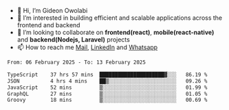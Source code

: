 - 👋 Hi, I’m Gideon Owolabi
- 👀 I’m interested in building efficient and scalable applications across the frontend and backend
- 💞️ I’m looking to collaborate on <b>frontend(react)</b>, <b>mobile(react-native)</b> and <b>backend(Nodejs, Laravel)</b> projects
- 📫 How to reach me <a href="mailto:gideoniyin2021@gmail.com">Mail</a>, <a href="https://www.linkedin.com/in/gideon-owolabi-9b667a232/">LinkedIn</a> and <a href="https://wa.me/2348055377085">Whatsapp</a>

<!---
gude1/gude1 is a ✨ special ✨ repository because its `README.md` (this file) appears on your GitHub profile.
You can click the Preview link to take a look at your changes.
--->

<!--START_SECTION:waka-->

```txt
From: 06 February 2025 - To: 13 February 2025

TypeScript    37 hrs 57 mins  █████████████████████▓░░░   86.19 %
JSON          4 hrs 4 mins    ██▒░░░░░░░░░░░░░░░░░░░░░░   09.26 %
JavaScript    52 mins         ▒░░░░░░░░░░░░░░░░░░░░░░░░   01.99 %
GraphQL       27 mins         ▒░░░░░░░░░░░░░░░░░░░░░░░░   01.05 %
Groovy        18 mins         ▒░░░░░░░░░░░░░░░░░░░░░░░░   00.69 %
```

<!--END_SECTION:waka-->
